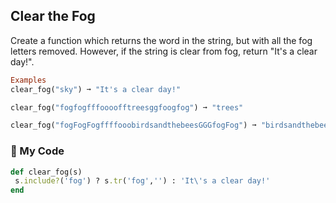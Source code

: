 ## Clear the Fog

Create a function which returns the word in the string, but with all the fog letters removed. However, if the string is clear from fog, return "It's a clear day!".
```ruby
Examples
clear_fog("sky") ➞ "It's a clear day!"

clear_fog("fogfogfffoooofftreesggfoogfog") ➞ "trees"

clear_fog("fogFogFogffffooobirdsandthebeesGGGfogFog") ➞ "birdsandthebees"
```
### :gem: My Code
```ruby
def clear_fog(s)
 s.include?('fog') ? s.tr('fog','') : 'It\'s a clear day!'
end
```
